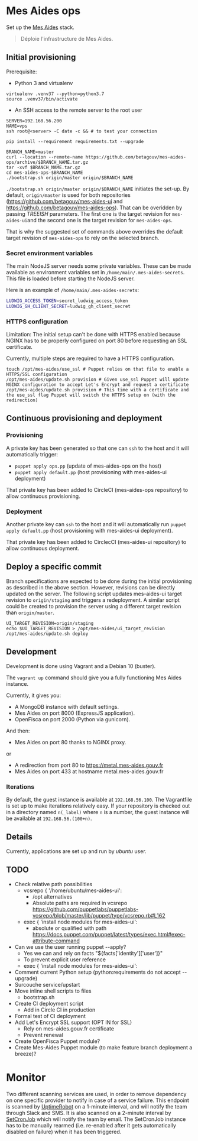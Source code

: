 # Mes Aides ops

Set up the [Mes Aides](https://mes-aides.gouv.fr) stack.

> Déploie l'infrastructure de Mes Aides.

## Initial provisioning

Prerequisite:
- Python 3 and virtualenv

```
virtualenv .venv37 --python=python3.7
source .venv37/bin/activate
```

- An SSH access to the remote server to the root user

```
SERVER=192.168.56.200
NAME=vps
ssh root@<server> -C date -c && # to test your connection
```

```
pip install --requirement requirements.txt --upgrade
```



```
BRANCH_NAME=master
curl --location --remote-name https://github.com/betagouv/mes-aides-ops/archive/$BRANCH_NAME.tar.gz
tar -xvf $BRANCH_NAME.tar.gz
cd mes-aides-ops-$BRANCH_NAME
./bootstrap.sh origin/master origin/$BRANCH_NAME
```

`./bootstrap.sh origin/master origin/$BRANCH_NAME` initiates the set-up. By default, `origin/master` is used for both repositories (https://github.com/betagouv/mes-aides-ui and https://github.com/betagouv/mes-aides-ops). That can be overidden by passing *TREEISH* parameters. The first one is the target revision for `mes-aides-ui`and the second one is the target revision for `mes-aides-ops`.

That is why the suggested set of commands above overrides the default target revision of `mes-aides-ops` to rely on the selected branch.

### Secret environment variables

The main NodeJS server needs some private variables. These can be made available as environment variables set in `/home/main/.mes-aides-secrets`. This file is loaded before starting the NodeJS server.

Here is an example of `/home/main/.mes-aides-secrets`:

```bash
LUDWIG_ACCESS_TOKEN=secret_ludwig_access_token
LUDWIG_GH_CLIENT_SECRET=ludwig_gh_client_secret
```

### HTTPS configuration

Limitation: The initial setup can't be done with HTTPS enabled because NGINX has to be properly configured on port 80 before requesting an SSL certificate.

Currently, multiple steps are required to have a HTTPS configuration.

```shell
touch /opt/mes-aides/use_ssl # Puppet relies on that file to enable a HTTPS/SSL configuration
/opt/mes-aides/update.sh provision # Given use_ssl Puppet will update NGINX configuration to accept Let's Encrypt and request a certificate
/opt/mes-aides/update.sh provision # This time with a certificate and the use_ssl flag Puppet will switch the HTTPS setup on (with the redirection)
```


## Continuous provisioning and deployment

### Provisioning

A private key has been generated so that one can `ssh` to the host and it will automatically trigger:
- `puppet apply ops.pp` (update of mes-aides-ops on the host)
- `puppet apply default.pp` (host provisioning with mes-aides-ui deployment)

That private key has been added to CircleCI (mes-aides-ops repository) to allow continuous provisioning.


### Deployment

Another private key can `ssh` to the host and it will automatically run `puppet apply default.pp` (host provisioning with mes-aides-ui deployment).

That private key has been added to CirclecCI (mes-aides-ui repository) to allow continuous deployment.


## Deploy a specific commit

Branch specifications are expected to be done during the initial provisioning as described in the above section. However, revisions can be directly updated on the server. The following script updates mes-aides-ui target revision to `origin/staging` and triggers a redeployment. A similar script could be created to provision the server using a different target revision than `origin/master`.

```shell
UI_TARGET_REVISION=origin/staging
echo $UI_TARGET_REVISION > /opt/mes-aides/ui_target_revision
/opt/mes-aides/update.sh deploy
```


## Development

Development is done using Vagrant and a Debian 10 (buster).

The `vagrant up` command should give you a fully functioning Mes Aides instance.


Currently, it gives you:

- A MongoDB instance with default settings.
- Mes Aides on port 8000 (ExpressJS application).
- OpenFisca on port 2000 (Python via gunicorn).

And then:

- Mes Aides on port 80 thanks to NGINX proxy.

or

- A redirection from port 80 to https://metal.mes-aides.gouv.fr
- Mes Aides on port 433 at hostname metal.mes-aides.gouv.fr


### Iterations

By default, the guest instance is available at `192.168.56.100`. The Vagrantfile is set up to make iterations relatively easy. If your repository is checked out in a directory named `n(_label)` where `n` is a number, the guest instance will be available at `192.168.56.(100+n)`.


## Details

Currently, applications are set up and run by *ubuntu* user.


## TODO

- Check relative path possibilities
    + vcsrepo { '/home/ubuntu/mes-aides-ui':
        * /opt alternatives
        * Absolute paths are required in vcsrepo https://github.com/puppetlabs/puppetlabs-vcsrepo/blob/master/lib/puppet/type/vcsrepo.rb#L162
    + exec { 'install node modules for mes-aides-ui':
        * absolute or qualified with path https://docs.puppet.com/puppet/latest/types/exec.html#exec-attribute-command
- Can we use the user running puppet --apply?
    + Yes we can and rely on facts "${facts['identity']['user']}"
    + To prevent explicit user reference
    + exec { 'install node modules for mes-aides-ui':
- Comment current Python setup (python:requirements do not accept --upgrade)
- Surcouche service/upstart
- Move inline shell scripts to files
    + bootstrap.sh
- Create CI deployment script
    + Add in Circle CI in production
- Formal test of CI deployment
- Add Let's Encrypt SSL support (OPT IN for SSL)
    + Rely on mes-aides.gouv.fr certificate
    + Prevent renewal
- Create OpenFisca Puppet module?
- Create Mes-Aides Puppet module (to make feature branch deployment a breeze)?


# Monitor

Two different scanning services are used, in order to remove dependency on one specific provider to notify in case of a service failure.
This endpoint is scanned by [UptimeRobot](https://uptimerobot.com) on a 1-minute interval, and will notify the team through Slack and SMS. It is also scanned on a 2-minute interval by [SetCronJob](https://www.setcronjob.com) which will notify the team by email. The SetCronJob instance has to be manually rearmed (i.e. re-enabled after it gets automatically disabled on failure) when it has been triggered.
